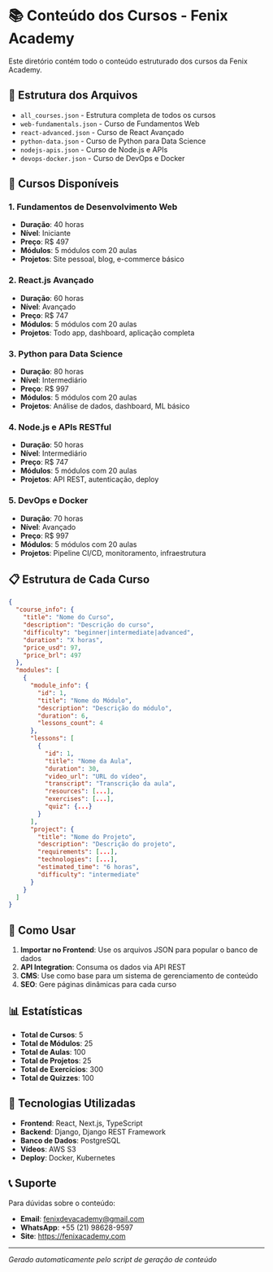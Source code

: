 
# 📚 Conteúdo dos Cursos - Fenix Academy

Este diretório contém todo o conteúdo estruturado dos cursos da Fenix Academy.

## 📁 Estrutura dos Arquivos

- `all_courses.json` - Estrutura completa de todos os cursos
- `web-fundamentals.json` - Curso de Fundamentos Web
- `react-advanced.json` - Curso de React Avançado
- `python-data.json` - Curso de Python para Data Science
- `nodejs-apis.json` - Curso de Node.js e APIs
- `devops-docker.json` - Curso de DevOps e Docker

## 🎯 Cursos Disponíveis

### 1. Fundamentos de Desenvolvimento Web
- **Duração**: 40 horas
- **Nível**: Iniciante
- **Preço**: R$ 497
- **Módulos**: 5 módulos com 20 aulas
- **Projetos**: Site pessoal, blog, e-commerce básico

### 2. React.js Avançado
- **Duração**: 60 horas
- **Nível**: Avançado
- **Preço**: R$ 747
- **Módulos**: 5 módulos com 20 aulas
- **Projetos**: Todo app, dashboard, aplicação completa

### 3. Python para Data Science
- **Duração**: 80 horas
- **Nível**: Intermediário
- **Preço**: R$ 997
- **Módulos**: 5 módulos com 20 aulas
- **Projetos**: Análise de dados, dashboard, ML básico

### 4. Node.js e APIs RESTful
- **Duração**: 50 horas
- **Nível**: Intermediário
- **Preço**: R$ 747
- **Módulos**: 5 módulos com 20 aulas
- **Projetos**: API REST, autenticação, deploy

### 5. DevOps e Docker
- **Duração**: 70 horas
- **Nível**: Avançado
- **Preço**: R$ 997
- **Módulos**: 5 módulos com 20 aulas
- **Projetos**: Pipeline CI/CD, monitoramento, infraestrutura

## 📋 Estrutura de Cada Curso

```json
{
  "course_info": {
    "title": "Nome do Curso",
    "description": "Descrição do curso",
    "difficulty": "beginner|intermediate|advanced",
    "duration": "X horas",
    "price_usd": 97,
    "price_brl": 497
  },
  "modules": [
    {
      "module_info": {
        "id": 1,
        "title": "Nome do Módulo",
        "description": "Descrição do módulo",
        "duration": 6,
        "lessons_count": 4
      },
      "lessons": [
        {
          "id": 1,
          "title": "Nome da Aula",
          "duration": 30,
          "video_url": "URL do vídeo",
          "transcript": "Transcrição da aula",
          "resources": [...],
          "exercises": [...],
          "quiz": {...}
        }
      ],
      "project": {
        "title": "Nome do Projeto",
        "description": "Descrição do projeto",
        "requirements": [...],
        "technologies": [...],
        "estimated_time": "6 horas",
        "difficulty": "intermediate"
      }
    }
  ]
}
```

## 🚀 Como Usar

1. **Importar no Frontend**: Use os arquivos JSON para popular o banco de dados
2. **API Integration**: Consuma os dados via API REST
3. **CMS**: Use como base para um sistema de gerenciamento de conteúdo
4. **SEO**: Gere páginas dinâmicas para cada curso

## 📊 Estatísticas

- **Total de Cursos**: 5
- **Total de Módulos**: 25
- **Total de Aulas**: 100
- **Total de Projetos**: 25
- **Total de Exercícios**: 300
- **Total de Quizzes**: 100

## 🔧 Tecnologias Utilizadas

- **Frontend**: React, Next.js, TypeScript
- **Backend**: Django, Django REST Framework
- **Banco de Dados**: PostgreSQL
- **Vídeos**: AWS S3
- **Deploy**: Docker, Kubernetes

## 📞 Suporte

Para dúvidas sobre o conteúdo:
- **Email**: fenixdevacademy@gmail.com
- **WhatsApp**: +55 (21) 98628-9597
- **Site**: https://fenixacademy.com

---
*Gerado automaticamente pelo script de geração de conteúdo*
